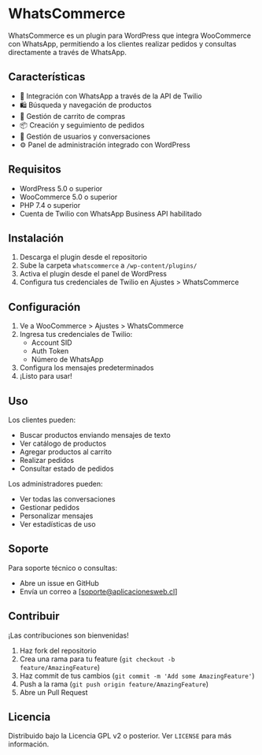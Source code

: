 # WhatsCommerce

WhatsCommerce es un plugin para WordPress que integra WooCommerce con WhatsApp, permitiendo a los clientes realizar pedidos y consultas directamente a través de WhatsApp.

## Características

- 📱 Integración con WhatsApp a través de la API de Twilio
- 🛍️ Búsqueda y navegación de productos
- 🛒 Gestión de carrito de compras
- 📦 Creación y seguimiento de pedidos
- 👥 Gestión de usuarios y conversaciones
- ⚙️ Panel de administración integrado con WordPress

## Requisitos

- WordPress 5.0 o superior
- WooCommerce 5.0 o superior
- PHP 7.4 o superior
- Cuenta de Twilio con WhatsApp Business API habilitado

## Instalación

1. Descarga el plugin desde el repositorio
2. Sube la carpeta `whatscommerce` a `/wp-content/plugins/`
3. Activa el plugin desde el panel de WordPress
4. Configura tus credenciales de Twilio en Ajustes > WhatsCommerce

## Configuración

1. Ve a WooCommerce > Ajustes > WhatsCommerce
2. Ingresa tus credenciales de Twilio:
   - Account SID
   - Auth Token
   - Número de WhatsApp
3. Configura los mensajes predeterminados
4. ¡Listo para usar!

## Uso

Los clientes pueden:
- Buscar productos enviando mensajes de texto
- Ver catálogo de productos
- Agregar productos al carrito
- Realizar pedidos
- Consultar estado de pedidos

Los administradores pueden:
- Ver todas las conversaciones
- Gestionar pedidos
- Personalizar mensajes
- Ver estadísticas de uso

## Soporte

Para soporte técnico o consultas:
- Abre un issue en GitHub
- Envía un correo a [soporte@aplicacionesweb.cl]

## Contribuir

¡Las contribuciones son bienvenidas!

1. Haz fork del repositorio
2. Crea una rama para tu feature (`git checkout -b feature/AmazingFeature`)
3. Haz commit de tus cambios (`git commit -m 'Add some AmazingFeature'`)
4. Push a la rama (`git push origin feature/AmazingFeature`)
5. Abre un Pull Request

## Licencia

Distribuido bajo la Licencia GPL v2 o posterior. Ver `LICENSE` para más información.
